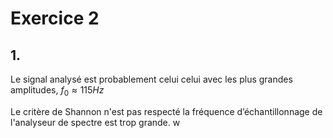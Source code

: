 # Exercice 2
## 1.
Le signal analysé est probablement celui celui avec les plus grandes amplitudes, $f_{0} \approx 115 Hz$

Le critère de Shannon n'est pas respecté la fréquence d’échantillonnage de l'analyseur de spectre est trop grande. w
